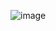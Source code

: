 ![image](https://github.com/sophiacaires/To-Do/assets/109173708/bd238ce9-ad2f-415a-a025-0643daa61929)

